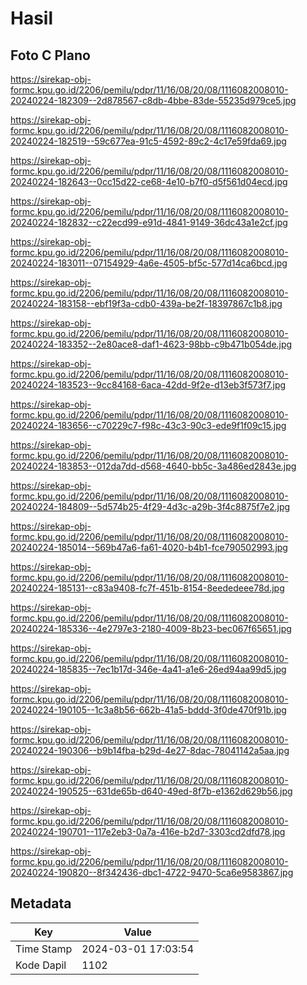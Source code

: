 # Hasil

## Foto C Plano

https://sirekap-obj-formc.kpu.go.id/2206/pemilu/pdpr/11/16/08/20/08/1116082008010-20240224-182309--2d878567-c8db-4bbe-83de-55235d979ce5.jpg

https://sirekap-obj-formc.kpu.go.id/2206/pemilu/pdpr/11/16/08/20/08/1116082008010-20240224-182519--59c677ea-91c5-4592-89c2-4c17e59fda69.jpg

https://sirekap-obj-formc.kpu.go.id/2206/pemilu/pdpr/11/16/08/20/08/1116082008010-20240224-182643--0cc15d22-ce68-4e10-b7f0-d5f561d04ecd.jpg

https://sirekap-obj-formc.kpu.go.id/2206/pemilu/pdpr/11/16/08/20/08/1116082008010-20240224-182832--c22ecd99-e91d-4841-9149-36dc43a1e2cf.jpg

https://sirekap-obj-formc.kpu.go.id/2206/pemilu/pdpr/11/16/08/20/08/1116082008010-20240224-183011--07154929-4a6e-4505-bf5c-577d14ca6bcd.jpg

https://sirekap-obj-formc.kpu.go.id/2206/pemilu/pdpr/11/16/08/20/08/1116082008010-20240224-183158--ebf19f3a-cdb0-439a-be2f-18397867c1b8.jpg

https://sirekap-obj-formc.kpu.go.id/2206/pemilu/pdpr/11/16/08/20/08/1116082008010-20240224-183352--2e80ace8-daf1-4623-98bb-c9b471b054de.jpg

https://sirekap-obj-formc.kpu.go.id/2206/pemilu/pdpr/11/16/08/20/08/1116082008010-20240224-183523--9cc84168-6aca-42dd-9f2e-d13eb3f573f7.jpg

https://sirekap-obj-formc.kpu.go.id/2206/pemilu/pdpr/11/16/08/20/08/1116082008010-20240224-183656--c70229c7-f98c-43c3-90c3-ede9f1f09c15.jpg

https://sirekap-obj-formc.kpu.go.id/2206/pemilu/pdpr/11/16/08/20/08/1116082008010-20240224-183853--012da7dd-d568-4640-bb5c-3a486ed2843e.jpg

https://sirekap-obj-formc.kpu.go.id/2206/pemilu/pdpr/11/16/08/20/08/1116082008010-20240224-184809--5d574b25-4f29-4d3c-a29b-3f4c8875f7e2.jpg

https://sirekap-obj-formc.kpu.go.id/2206/pemilu/pdpr/11/16/08/20/08/1116082008010-20240224-185014--569b47a6-fa61-4020-b4b1-fce790502993.jpg

https://sirekap-obj-formc.kpu.go.id/2206/pemilu/pdpr/11/16/08/20/08/1116082008010-20240224-185131--c83a9408-fc7f-451b-8154-8eededeee78d.jpg

https://sirekap-obj-formc.kpu.go.id/2206/pemilu/pdpr/11/16/08/20/08/1116082008010-20240224-185336--4e2797e3-2180-4009-8b23-bec067f65651.jpg

https://sirekap-obj-formc.kpu.go.id/2206/pemilu/pdpr/11/16/08/20/08/1116082008010-20240224-185835--7ec1b17d-346e-4a41-a1e6-26ed94aa99d5.jpg

https://sirekap-obj-formc.kpu.go.id/2206/pemilu/pdpr/11/16/08/20/08/1116082008010-20240224-190105--1c3a8b56-662b-41a5-bddd-3f0de470f91b.jpg

https://sirekap-obj-formc.kpu.go.id/2206/pemilu/pdpr/11/16/08/20/08/1116082008010-20240224-190306--b9b14fba-b29d-4e27-8dac-78041142a5aa.jpg

https://sirekap-obj-formc.kpu.go.id/2206/pemilu/pdpr/11/16/08/20/08/1116082008010-20240224-190525--631de65b-d640-49ed-8f7b-e1362d629b56.jpg

https://sirekap-obj-formc.kpu.go.id/2206/pemilu/pdpr/11/16/08/20/08/1116082008010-20240224-190701--117e2eb3-0a7a-416e-b2d7-3303cd2dfd78.jpg

https://sirekap-obj-formc.kpu.go.id/2206/pemilu/pdpr/11/16/08/20/08/1116082008010-20240224-190820--8f342436-dbc1-4722-9470-5ca6e9583867.jpg


## Metadata

| Key        | Value               |
| ---------- | ------------------- |
| Time Stamp | 2024-03-01 17:03:54 |
| Kode Dapil | 1102                |



